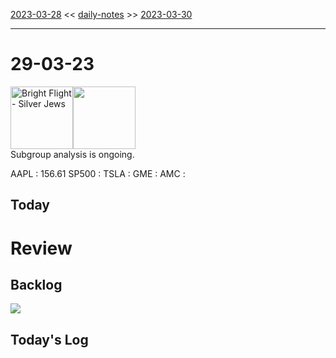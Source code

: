 [2023-03-28](daily_notes/2023-03-28) << [daily-notes](notes/daily-notes.md) >> [2023-03-30](daily_notes/2023-03-30)

---
# 29-03-23
<a href='spotify:album:3nyA5CLiEDw7jWJ8W4Vu4J'><img src='https://i.scdn.co/image/ab67616d0000b27308bfa280ee61ceba224e95d1' alt='Bright Flight - Silver Jews' height=100></a><img src='https://imgs.xkcd.com/comics/effect_size.png' height=100>
<br>Subgroup analysis is ongoing.

AAPL : 156.61 
SP500 : 
TSLA :
GME :
AMC :

## Today



# Review


## Backlog


![](https://i.imgur.com/N8S8mAZ.png)
## Today's Log
